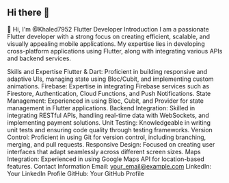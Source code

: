 ## Hi there 👋

<!--
**Khaled7952/Khaled7952** is a ✨ _special_ ✨ repository because its `README.md` (this file) appears on your GitHub profile.

Here are some ideas to get you started:

- 🔭 I’m currently working on ...
- 🌱 I’m currently learning ...
- 👯 I’m looking to collaborate on ...
- 🤔 I’m looking for help with ...
- 💬 Ask me about ...
- 📫 How to reach me: ...
- 😄 Pronouns: ...
- ⚡ Fun fact: ...
-->

👋 Hi, I'm @Khaled7952
Flutter Developer
Introduction
I am a passionate Flutter developer with a strong focus on creating efficient, scalable, and visually appealing mobile applications. My expertise lies in developing cross-platform applications using Flutter, along with integrating various APIs and backend services.

Skills and Expertise
Flutter & Dart: Proficient in building responsive and adaptive UIs, managing state using Bloc/Cubit, and implementing custom animations.
Firebase: Expertise in integrating Firebase services such as Firestore, Authentication, Cloud Functions, and Push Notifications.
State Management: Experienced in using Bloc, Cubit, and Provider for state management in Flutter applications.
Backend Integration: Skilled in integrating RESTful APIs, handling real-time data with WebSockets, and implementing payment solutions.
Unit Testing: Knowledgeable in writing unit tests and ensuring code quality through testing frameworks.
Version Control: Proficient in using Git for version control, including branching, merging, and pull requests.
Responsive Design: Focused on creating user interfaces that adapt seamlessly across different screen sizes.
Maps Integration: Experienced in using Google Maps API for location-based features.
Contact Information
Email: your_email@example.com
LinkedIn: Your LinkedIn Profile
GitHub: Your GitHub Profile
